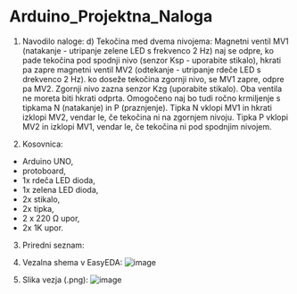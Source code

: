 # Arduino_Projektna_Naloga

1. Navodilo naloge: d) Tekočina med dvema nivojema: Magnetni ventil MV1 (natakanje - utripanje zelene LED s frekvenco 2 Hz) naj se odpre, ko pade tekočina pod spodnji nivo (senzor Ksp - uporabite stikalo), hkrati pa zapre magnetni ventil MV2 (odtekanje - utripanje rdeče LED s drekvenco 2 Hz). ko doseže tekočina zgornji nivo, se MV1 zapre, odpre pa MV2. Zgornji nivo zazna senzor Kzg (uporabite stikalo). Oba ventila ne moreta biti hkrati odprta. Omogočeno naj bo tudi ročno krmiljenje s tipkama N (natakanje) in P (praznjenje). Tipka N vklopi MV1 in hkrati izklopi MV2, vendar le, če tekočina ni na zgornjem nivoju. Tipka P vklopi MV2 in izklopi MV1, vendar le, če tekočina ni pod spodnjim nivojem.

2. Kosovnica: 
  - Arduino UNO,
  - protoboard,
  - 1x rdeča LED dioda,
  - 1x zelena LED dioda,
  - 2x stikalo,
  - 2x tipka,
  - 2 x 220 Ω upor,
  - 2x 1K upor.

3. Priredni seznam: 
 
4. Vezalna shema v EasyEDA:
![image](https://github.com/TeoNovak/Arduino_Projektna_Naloga/assets/135325771/f8e5f179-5e88-4700-867f-398343c33206)

5. Slika vezja (.png):
![image](https://github.com/TeoNovak/Arduino_Projektna_Naloga/assets/135325771/a4a852b0-deef-4c93-a848-593968d52ff0)

